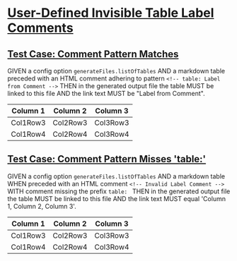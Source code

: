 # [User-Defined Invisible Table Label Comments](#user-defined-invisible-table-label-comments)

## [Test Case: Comment Pattern Matches](#test-case-comment-pattern-matches)

GIVEN a config option `generateFiles.listOfTables`
AND a markdown table
preceded with an HTML comment adhering to pattern `<!-- table: Label from Comment -->`
THEN in the generated output file the table MUST be linked to this file
AND the link text MUST be "Label from Comment".

<!-- table: Label from Comment -->

| Column 1 | Column 2 | Column 3 |
| -------- | -------- | -------- |
| Col1Row3 | Col2Row3 | Col3Row3 |
| Col1Row4 | Col2Row4 | Col3Row4 |

## [Test Case: Comment Pattern Misses 'table:'](#test-case-comment-pattern-misses-table)

GIVEN a config option `generateFiles.listOfTables`
AND a markdown table
WHEN preceded with an HTML comment `<!-- Invalid Label Comment -->`
WITH comment missing the prefix `table: `
THEN in the generated output file the table MUST be linked to this file
AND the link text MUST equal 'Column 1, Column 2, Column 3'.

<!-- Invalid Label Comment -->

| Column 1 | Column 2 | Column 3 |
| -------- | -------- | -------- |
| Col1Row3 | Col2Row3 | Col3Row3 |
| Col1Row4 | Col2Row4 | Col3Row4 |
